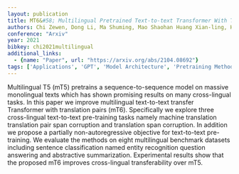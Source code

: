 ```yaml
---
layout: publication
title: MT6&#58; Multilingual Pretrained Text-to-text Transformer With Translation Pairs
authors: Chi Zewen, Dong Li, Ma Shuming, Mao Shaohan Huang Xian-ling, Huang Heyan, Wei Furu
conference: "Arxiv"
year: 2021
bibkey: chi2021multilingual
additional_links:
  - {name: "Paper", url: "https://arxiv.org/abs/2104.08692"}
tags: ['Applications', 'GPT', 'Model Architecture', 'Pretraining Methods', 'Training Techniques', 'Transformer']
---
```

Multilingual T5 (mT5) pretrains a sequence-to-sequence model on massive monolingual texts which has shown promising results on many cross-lingual tasks. In this paper we improve multilingual text-to-text transfer Transformer with translation pairs (mT6). Specifically we explore three cross-lingual text-to-text pre-training tasks namely machine translation translation pair span corruption and translation span corruption. In addition we propose a partially non-autoregressive objective for text-to-text pre-training. We evaluate the methods on eight multilingual benchmark datasets including sentence classification named entity recognition question answering and abstractive summarization. Experimental results show that the proposed mT6 improves cross-lingual transferability over mT5.
